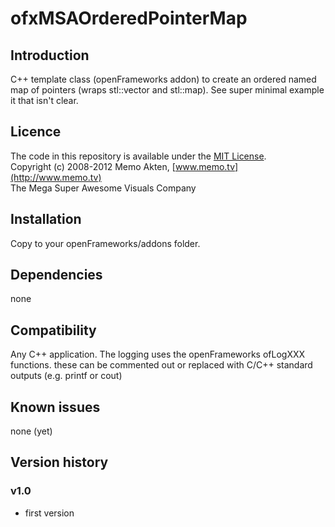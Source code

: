 ofxMSAOrderedPointerMap
=====================================

Introduction
------------
C++ template class (openFrameworks addon) to create an ordered named map of pointers (wraps stl::vector and stl::map).
See super minimal example it that isn't clear. 

Licence
-------
The code in this repository is available under the [MIT License](https://secure.wikimedia.org/wikipedia/en/wiki/Mit_license).  
Copyright (c) 2008-2012 Memo Akten, [www.memo.tv](http://www.memo.tv)  
The Mega Super Awesome Visuals Company


Installation
------------
Copy to your openFrameworks/addons folder.

Dependencies
------------
none

Compatibility
------------
Any C++ application. The logging uses the openFrameworks ofLogXXX functions. these can be commented out or replaced with C/C++ standard outputs (e.g. printf or cout)


Known issues
------------
none (yet)

Version history
------------
### v1.0
- first version